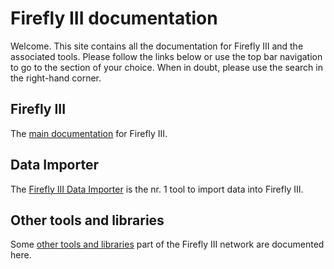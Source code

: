 # Firefly III documentation

Welcome. This site contains all the documentation for Firefly III and the associated tools. Please follow the links below or use the top bar navigation to go to the section of your choice. When in doubt, please use the search in the right-hand corner.

## Firefly III

The [main documentation](firefly-iii) for Firefly III.

## Data Importer

The [Firefly III Data Importer](data-importer) is the nr. 1 tool to import data into Firefly III.

## Other tools and libraries

Some [other tools and libraries](other-tools) part of the Firefly III network are documented here.
